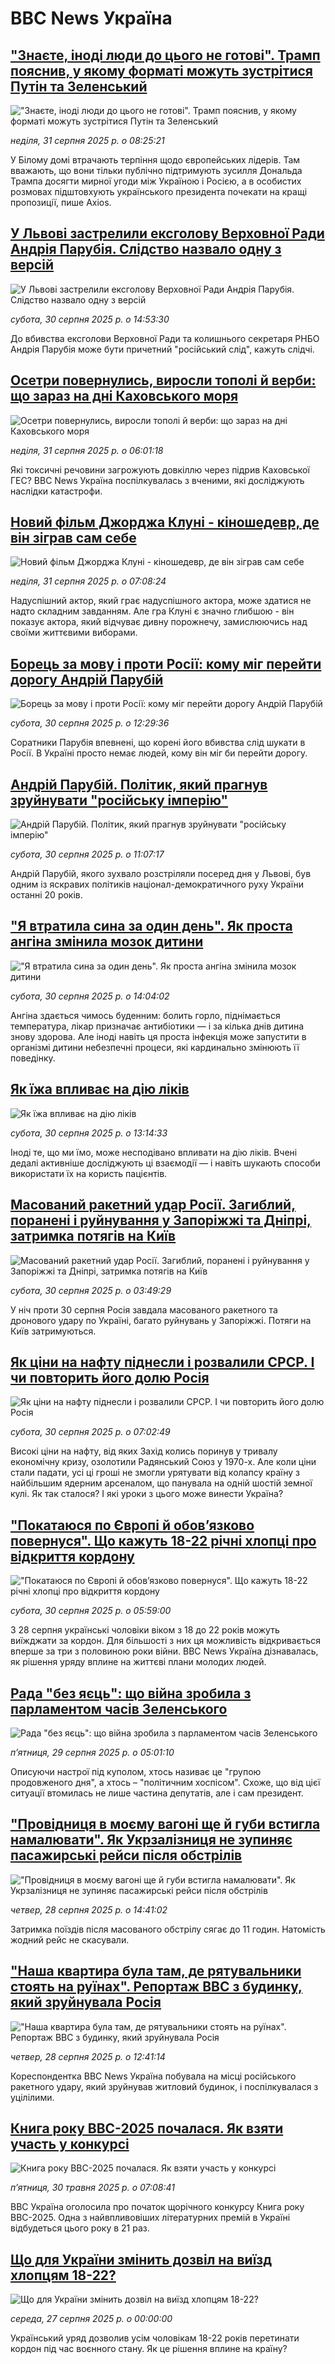 # BBC News Україна## ["Знаєте,  іноді люди до цього не готові". Трамп пояснив, у якому форматі можуть зустрітися Путін та Зеленський](https://www.bbc.com/ukrainian/articles/cdxy1291pxwo?at_medium=RSS&at_campaign=rss?at_campaign=githubrss)!["Знаєте,  іноді люди до цього не готові". Трамп пояснив, у якому форматі можуть зустрітися Путін та Зеленський](https://ichef.bbci.co.uk/ace/ws/240/cpsprodpb/4155/live/1ecd30a0-8643-11f0-a1bf-a3698e2d3fe1.jpg)_неділя, 31 серпня 2025 р. о 08:25:21_У Білому домі втрачають терпіння щодо європейських лідерів. Там вважають, що вони тільки публічно підтримують зусилля Дональда Трампа досягти мирної угоди між Україною і Росією, а в особистих розмовах підштовхують українського президента почекати на кращі пропозиції, пише Axios.## [У Львові застрелили ексголову Верховної Ради Андрія Парубія. Слідство назвало одну з версій](https://www.bbc.com/ukrainian/articles/c79lpjjle38o?at_medium=RSS&at_campaign=rss?at_campaign=githubrss)![У Львові застрелили ексголову Верховної Ради Андрія Парубія. Слідство назвало одну з версій](https://ichef.bbci.co.uk/ace/ws/240/cpsprodpb/67c8/live/d338cfb0-85a1-11f0-8610-93be24932baf.jpg)_субота, 30 серпня 2025 р. о 14:53:30_До вбивства ексголови Верховної Ради та колишнього секретаря РНБО Андрія Парубія може бути причетний "російський слід", кажуть слідчі.## [Осетри повернулись, виросли тополі й верби: що зараз на дні Каховського моря](https://www.bbc.com/ukrainian/articles/cpv0exd3431o?at_medium=RSS&at_campaign=rss?at_campaign=githubrss)![Осетри повернулись, виросли тополі й верби: що зараз на дні Каховського моря](https://ichef.bbci.co.uk/ace/ws/240/cpsprodpb/1116/live/86519120-84cd-11f0-9a8e-b57ad0129150.jpg)_неділя, 31 серпня 2025 р. о 06:01:18_Які токсичні речовини загрожують довкіллю через підрив Каховської ГЕС?
ВВС News Україна поспілкувалась з вченими, які досліджують наслідки катастрофи.## [Новий фільм Джорджа Клуні - кіношедевр, де він зіграв сам себе](https://www.bbc.com/ukrainian/articles/cg7jxzpel0do?at_medium=RSS&at_campaign=rss?at_campaign=githubrss)![Новий фільм Джорджа Клуні - кіношедевр, де він зіграв сам себе](https://ichef.bbci.co.uk/ace/ws/240/cpsprodpb/968f/live/37a5ad80-7e7a-11f0-83cc-c5da98c419b8.jpg)_неділя, 31 серпня 2025 р. о 07:08:24_Надуспішний актор, який грає надуспішного актора, може здатися не надто складним завданням. Але гра Клуні є значно глибшою - він показує актора, який відчуває дивну порожнечу, замислюючись над своїми життєвими виборами.## [Борець за мову і проти Росії: кому міг перейти дорогу Андрій Парубій](https://www.bbc.com/ukrainian/articles/c78mpydv21po?at_medium=RSS&at_campaign=rss?at_campaign=githubrss)![Борець за мову і проти Росії: кому міг перейти дорогу Андрій Парубій](https://ichef.bbci.co.uk/ace/ws/240/cpsprodpb/e8ed/live/d378c310-859a-11f0-84c8-99de564f0440.jpg)_субота, 30 серпня 2025 р. о 12:29:36_Соратники Парубія впевнені, що корені його вбивства слід шукати в Росії. В Україні просто немає людей, кому він міг би перейти дорогу.## [Андрій Парубій. Політик, який прагнув зруйнувати "російську імперію"](https://www.bbc.com/ukrainian/articles/cr4ey1p4pzpo?at_medium=RSS&at_campaign=rss?at_campaign=githubrss)![Андрій Парубій. Політик, який прагнув зруйнувати "російську імперію"](https://ichef.bbci.co.uk/ace/ws/240/cpsprodpb/91e6/live/5411ecc0-8589-11f0-ab22-d347aa25866a.jpg)_субота, 30 серпня 2025 р. о 11:07:17_Андрій Парубій, якого зухвало розстріляли посеред дня у Львові, був одним із яскравих політиків націонал-демократичного руху України останні 20 років.## ["Я втратила сина за один день". Як проста ангіна змінила мозок дитини ](https://www.bbc.com/ukrainian/articles/c14g6l5v61ko?at_medium=RSS&at_campaign=rss?at_campaign=githubrss)!["Я втратила сина за один день". Як проста ангіна змінила мозок дитини ](https://ichef.bbci.co.uk/ace/ws/240/cpsprodpb/e498/live/372d4180-84c2-11f0-806e-4dd024be408b.jpg)_субота, 30 серпня 2025 р. о 14:04:02_Ангіна здається чимось буденним: болить горло, піднімається температура, лікар призначає антибіотики — і за кілька днів дитина знову здорова. Але іноді навіть ця проста інфекція може запустити в організмі дитини небезпечні процеси, які кардинально змінюють її поведінку.## [Як їжа впливає на дію ліків](https://www.bbc.com/ukrainian/articles/c8ry8dkyz8ro?at_medium=RSS&at_campaign=rss?at_campaign=githubrss)![Як їжа впливає на дію ліків](https://ichef.bbci.co.uk/ace/ws/240/cpsprodpb/89ed/live/fbecddb0-7f49-11f0-a95b-012c7b563e10.jpg)_субота, 30 серпня 2025 р. о 13:14:33_Іноді те, що ми їмо, може несподівано впливати на дію ліків. Вчені дедалі активніше досліджують ці взаємодії — і навіть шукають способи використати їх на користь пацієнтів.## [Масований ракетний удар Росії. Загиблий, поранені і руйнування у Запоріжжі та Дніпрі, затримка потягів на Київ](https://www.bbc.com/ukrainian/articles/c79lpxewx42o?at_medium=RSS&at_campaign=rss?at_campaign=githubrss)![Масований ракетний удар Росії. Загиблий, поранені і руйнування у Запоріжжі та Дніпрі, затримка потягів на Київ](https://ichef.bbci.co.uk/ace/ws/240/cpsprodpb/6f52/live/33ca5310-8554-11f0-a991-2dfa1cf45f3d.jpg)_субота, 30 серпня 2025 р. о 03:49:29_У ніч проти 30 серпня Росія завдала масованого ракетного та дронового удару по Україні, багато руйнувань у Запоріжжі. Потяги на Київ затримуються.## [Як ціни на нафту піднесли і розвалили СРСР. І чи повторить його долю Росія](https://www.bbc.com/ukrainian/articles/c987691l3l9o?at_medium=RSS&at_campaign=rss?at_campaign=githubrss)![Як ціни на нафту піднесли і розвалили СРСР. І чи повторить його долю Росія](https://ichef.bbci.co.uk/ace/ws/240/cpsprodpb/37ef/live/7aba6020-84bf-11f0-b391-6936825093bd.png)_субота, 30 серпня 2025 р. о 07:02:49_Високі ціни на нафту, від яких Захід колись поринув у тривалу економічну кризу, озолотили Радянський Союз у 1970-х. Але коли ціни стали падати, усі ці гроші не змогли урятувати від колапсу країну з найбільшим ядерним арсеналом, що панувала на одній шостій земної кулі. Як так сталося? І які уроки з цього може винести Україна?## ["Покатаюся по Європі й обовʼязково повернуся". Що кажуть 18-22 річні хлопці про відкриття кордону ](https://www.bbc.com/ukrainian/articles/cvgvjwmg2gjo?at_medium=RSS&at_campaign=rss?at_campaign=githubrss)!["Покатаюся по Європі й обовʼязково повернуся". Що кажуть 18-22 річні хлопці про відкриття кордону ](https://ichef.bbci.co.uk/ace/ws/240/cpsprodpb/6cd6/live/dae5bf80-84f1-11f0-84c8-99de564f0440.jpg)_субота, 30 серпня 2025 р. о 05:59:00_З 28 серпня українські чоловіки віком з 18 до 22 років можуть виїжджати за кордон. Для більшості з них ця можливість відкривається вперше за три з половиною роки війни. BBC News Україна дізнавалась, як рішення уряду вплине на життєві плани молодих людей.## [Рада "без яєць": що війна зробила з парламентом часів Зеленського](https://www.bbc.com/ukrainian/articles/c0qlxev2784o?at_medium=RSS&at_campaign=rss?at_campaign=githubrss)![Рада "без яєць": що війна зробила з парламентом часів Зеленського](https://ichef.bbci.co.uk/ace/ws/240/cpsprodpb/3f2d/live/4aace180-841c-11f0-8920-cb71bf7274c6.jpg)_пʼятниця, 29 серпня 2025 р. о 05:01:10_Описуючи настрої під куполом, хтось називає це "групою продовженого дня", а хтось – "політичним хоспісом". Схоже, що від цієї ситуації втомилась не лише частина депутатів, але і сам президент.## ["Провідниця в моєму вагоні ще й губи встигла намалювати". Як Укрзалізниця не зупиняє пасажирські рейси після обстрілів ](https://www.bbc.com/ukrainian/articles/c05er8v4n97o?at_medium=RSS&at_campaign=rss?at_campaign=githubrss)!["Провідниця в моєму вагоні ще й губи встигла намалювати". Як Укрзалізниця не зупиняє пасажирські рейси після обстрілів ](https://ichef.bbci.co.uk/ace/ws/240/cpsprodpb/afea/live/f95caad0-8408-11f0-bd2b-c9a8fb561af5.jpg)_четвер, 28 серпня 2025 р. о 14:41:02_Затримка поїздів після масованого обстрілу сягає до 11 годин. Натомість жодний рейс не скасували.## ["Наша квартира була там, де рятувальники стоять на руїнах". Репортаж ВВС з будинку, який зруйнувала Росія](https://www.bbc.com/ukrainian/articles/cwy5zl35n9po?at_medium=RSS&at_campaign=rss?at_campaign=githubrss)!["Наша квартира була там, де рятувальники стоять на руїнах". Репортаж ВВС з будинку, який зруйнувала Росія](https://ichef.bbci.co.uk/ace/ws/240/cpsprodpb/3e2d/live/5bb05520-83fe-11f0-a3f8-9b56bf5c3841.jpg)_четвер, 28 серпня 2025 р. о 12:41:14_Кореспондентка ВВС News Україна побувала на місці російського ракетного удару, який зруйнував житловий будинок, і поспілкувалася з уцілілими.## [Книга року BBC-2025 почалася. Як взяти участь у конкурсі ](https://www.bbc.com/ukrainian/articles/clygdp91lk7o?at_medium=RSS&at_campaign=rss?at_campaign=githubrss)![Книга року BBC-2025 почалася. Як взяти участь у конкурсі ](https://ichef.bbci.co.uk/ace/ws/240/cpsprodpb/01eb/live/6dc71a60-3b9b-11f0-b0d7-71720076f013.jpg)_пʼятниця, 30 травня 2025 р. о 07:08:41_BBC Україна оголосила про початок щорічного конкурсу Книга року BBC-2025. Одна з найвпливовіших літературних премій в Україні відбудеться цього року в 21 раз.## [Що для України змінить дозвіл на виїзд хлопцям 18-22?](https://www.youtube.com/watch?v=k6Zcwpf2Lvc&at_medium=RSS&at_campaign=rss?at_campaign=githubrss)![Що для України змінить дозвіл на виїзд хлопцям 18-22?](https://ichef.bbci.co.uk/ace/standard/240/cpsprodpb/66d7/live/4eb82510-8362-11f0-a34f-318be3fb0481.jpg)_середа, 27 серпня 2025 р. о 00:00:00_Український уряд дозволив усім чоловікам 18-22 років перетинати кордон під час воєнного стану. Як це рішення вплине на країну?
